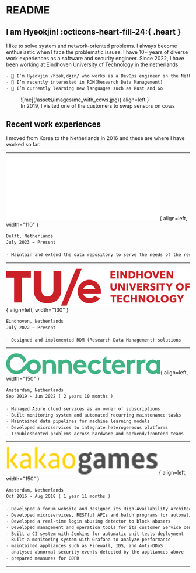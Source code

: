 # README

## I am Hyeokjin! :octicons-heart-fill-24:{ .heart } 

I like to solve system and network-oriented problems. I always become enthusiastic when I face the problematic issues. I have 10+ years of diverse work experiences as a software and security engineer. Since 2022, I have been working at Eindhoven University of Technology in the netherlands.

``` markdown
- 👋 I’m Hyeokjin /hɪək,dʒɪn/ who works as a DevOps engineer in the Netherlands.
- 👀 I’m recently interested in RDM(Research Data Management) 
- 🌱 I’m currently learning new languages such as Rust and Go
```

<figure markdown>
![me](/assets/images/me_with_cows.jpg){ align=left }
  <figcaption>In 2019, I visited one of the customers to swap sensors on cows</figcaption>
</figure>

## Recent work experiences

I moved from Korea to the Netherlands in 2016 and these are where I have worked so far.

---

![TUDelft](/assets/images/TUDelft_logo_white_crop.png){ align=left, width="110" }

``` markdown title="Delft University of Technology | Software Engineer"
Delft, Netherlands
July 2023 ~ Present

- Maintain and extend the data repository to serve the needs of the research community
```

---

![TUe](/assets/images/tue_logo2.png){ align=left, width="130" }

``` markdown title="Eindhoven University of Technology | DevOps Engineer"
Eindhoven, Netherlands
July 2022 ~ Present

- Designed and implemented RDM (Research Data Management) solutions
```

---

![Connecterra](/assets/images/connecterra_logo0.png){ align=left, width="150" }

``` markdown title="Connecterra | Site Reliability Engineer"
Amsterdam, Netherlands
Sep 2019 ~ Jun 2022 ( 2 years 10 months )

- Managed Azure cloud services as an owner of subscriptions
- Built monitoring system and automated recurring maintenance tasks
- Maintained data pipelines for machine learning models
- Developed microservices to integrate heterogeneous platforms
- Troubleshooted problems across hardware and backend/frontend teams
```

---

![KakaoGamesEurope](/assets/images/kakao_games_logo.png){ align=left, width="150" }

``` markdown title="Kakao Games Europe | DevOps Engineer"
Amsterdam, Netherlands
Oct 2016 ~ Aug 2018 ( 1 year 11 months )

- Developed a forum website and designed its High-Availability architecture
- Developed microservices, RESTful APIs and batch programs for automation
- Developed a real-time login abusing detector to block abusers
- Developed management and operation tools for its customer Service center
- Built a CI system with Jenkins for automatic unit tests deployment
- Built a monitoring system with Grafana to analyze performance
- maintained appliances such as Firewall, IDS, and Anti-DDoS
- analysed abnormal security events detected by the appliances above
- prepared measures for GDPR
```

---
